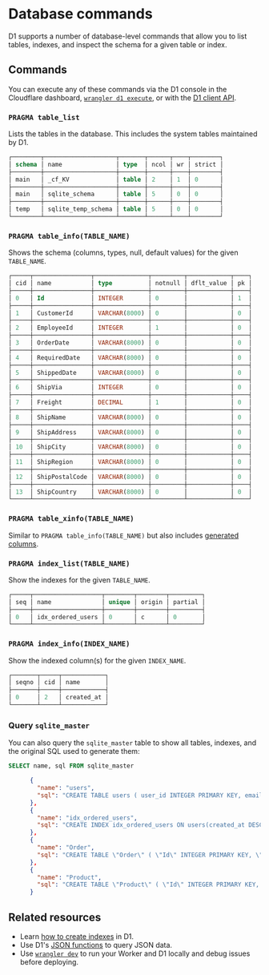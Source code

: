# Database commands
D1 supports a number of database-level commands that allow you to list tables, indexes, and inspect the schema for a given table or index.
## Commands
You can execute any of these commands via the D1 console in the Cloudflare dashboard, [`wrangler d1 execute`](/workers/wrangler/commands/#d1), or with the [D1 client API](/d1/build-databases/query-databases/).
### `PRAGMA table_list`
Lists the tables in the database. This includes the system tables maintained by D1.
```sql
┌────────┬────────────────────┬───────┬──────┬────┬────────┐
│ schema │ name               │ type  │ ncol │ wr │ strict │
├────────┼────────────────────┼───────┼──────┼────┼────────┤
│ main   │ _cf_KV             │ table │ 2    │ 1  │ 0      │
├────────┼────────────────────┼───────┼──────┼────┼────────┤
│ main   │ sqlite_schema      │ table │ 5    │ 0  │ 0      │
├────────┼────────────────────┼───────┼──────┼────┼────────┤
│ temp   │ sqlite_temp_schema │ table │ 5    │ 0  │ 0      │
└────────┴────────────────────┴───────┴──────┴────┴────────┘
```
### `PRAGMA table_info(TABLE_NAME)`
Shows the schema (columns, types, null, default values) for the given `TABLE_NAME`.
```sql
┌─────┬────────────────┬───────────────┬─────────┬────────────┬────┐
│ cid │ name           │ type          │ notnull │ dflt_value │ pk │
├─────┼────────────────┼───────────────┼─────────┼────────────┼────┤
│ 0   │ Id             │ INTEGER       │ 0       │            │ 1  │
├─────┼────────────────┼───────────────┼─────────┼────────────┼────┤
│ 1   │ CustomerId     │ VARCHAR(8000) │ 0       │            │ 0  │
├─────┼────────────────┼───────────────┼─────────┼────────────┼────┤
│ 2   │ EmployeeId     │ INTEGER       │ 1       │            │ 0  │
├─────┼────────────────┼───────────────┼─────────┼────────────┼────┤
│ 3   │ OrderDate      │ VARCHAR(8000) │ 0       │            │ 0  │
├─────┼────────────────┼───────────────┼─────────┼────────────┼────┤
│ 4   │ RequiredDate   │ VARCHAR(8000) │ 0       │            │ 0  │
├─────┼────────────────┼───────────────┼─────────┼────────────┼────┤
│ 5   │ ShippedDate    │ VARCHAR(8000) │ 0       │            │ 0  │
├─────┼────────────────┼───────────────┼─────────┼────────────┼────┤
│ 6   │ ShipVia        │ INTEGER       │ 0       │            │ 0  │
├─────┼────────────────┼───────────────┼─────────┼────────────┼────┤
│ 7   │ Freight        │ DECIMAL       │ 1       │            │ 0  │
├─────┼────────────────┼───────────────┼─────────┼────────────┼────┤
│ 8   │ ShipName       │ VARCHAR(8000) │ 0       │            │ 0  │
├─────┼────────────────┼───────────────┼─────────┼────────────┼────┤
│ 9   │ ShipAddress    │ VARCHAR(8000) │ 0       │            │ 0  │
├─────┼────────────────┼───────────────┼─────────┼────────────┼────┤
│ 10  │ ShipCity       │ VARCHAR(8000) │ 0       │            │ 0  │
├─────┼────────────────┼───────────────┼─────────┼────────────┼────┤
│ 11  │ ShipRegion     │ VARCHAR(8000) │ 0       │            │ 0  │
├─────┼────────────────┼───────────────┼─────────┼────────────┼────┤
│ 12  │ ShipPostalCode │ VARCHAR(8000) │ 0       │            │ 0  │
├─────┼────────────────┼───────────────┼─────────┼────────────┼────┤
│ 13  │ ShipCountry    │ VARCHAR(8000) │ 0       │            │ 0  │
└─────┴────────────────┴───────────────┴─────────┴────────────┴────┘
```
### `PRAGMA table_xinfo(TABLE_NAME)`
Similar to `PRAGMA table_info(TABLE_NAME)` but also includes [generated columns](/d1/reference/generated-columns/).
### `PRAGMA index_list(TABLE_NAME)`
Show the indexes for the given `TABLE_NAME`.
```sql
┌─────┬───────────────────┬────────┬────────┬─────────┐
│ seq │ name              │ unique │ origin │ partial │
├─────┼───────────────────┼────────┼────────┼─────────┤
│ 0   │ idx_ordered_users │ 0      │ c      │ 0       │
└─────┴───────────────────┴────────┴────────┴─────────┘
```
### `PRAGMA index_info(INDEX_NAME)`
Show the indexed column(s) for the given `INDEX_NAME`.
```sql
┌───────┬─────┬────────────┐
│ seqno │ cid │ name       │
├───────┼─────┼────────────┤
│ 0     │ 2   │ created_at │
└───────┴─────┴────────────┘
```
### Query `sqlite_master`
You can also query the `sqlite_master` table to show all tables, indexes, and the original SQL used to generate them:
```sql
SELECT name, sql FROM sqlite_master
```
```json
      {
        "name": "users",
        "sql": "CREATE TABLE users ( user_id INTEGER PRIMARY KEY, email_address TEXT, created_at INTEGER, deleted INTEGER, settings TEXT)"
      },
      {
        "name": "idx_ordered_users",
        "sql": "CREATE INDEX idx_ordered_users ON users(created_at DESC)"
      },
      {
        "name": "Order",
        "sql": "CREATE TABLE \"Order\" ( \"Id\" INTEGER PRIMARY KEY, \"CustomerId\" VARCHAR(8000) NULL, \"EmployeeId\" INTEGER NOT NULL, \"OrderDate\" VARCHAR(8000) NULL, \"RequiredDate\" VARCHAR(8000) NULL, \"ShippedDate\" VARCHAR(8000) NULL, \"ShipVia\" INTEGER NULL, \"Freight\" DECIMAL NOT NULL, \"ShipName\" VARCHAR(8000) NULL, \"ShipAddress\" VARCHAR(8000) NULL, \"ShipCity\" VARCHAR(8000) NULL, \"ShipRegion\" VARCHAR(8000) NULL, \"ShipPostalCode\" VARCHAR(8000) NULL, \"ShipCountry\" VARCHAR(8000) NULL)"
      },
      {
        "name": "Product",
        "sql": "CREATE TABLE \"Product\" ( \"Id\" INTEGER PRIMARY KEY, \"ProductName\" VARCHAR(8000) NULL, \"SupplierId\" INTEGER NOT NULL, \"CategoryId\" INTEGER NOT NULL, \"QuantityPerUnit\" VARCHAR(8000) NULL, \"UnitPrice\" DECIMAL NOT NULL, \"UnitsInStock\" INTEGER NOT NULL, \"UnitsOnOrder\" INTEGER NOT NULL, \"ReorderLevel\" INTEGER NOT NULL, \"Discontinued\" INTEGER NOT NULL)"
      }
```
## Related resources
* Learn [how to create indexes](/d1/build-databases/use-indexes/#list-indexes) in D1.
* Use D1's [JSON functions](/d1/reference/query-json/) to query JSON data.
* Use [`wrangler dev`](/workers/wrangler/commands/#dev) to run your Worker and D1 locally and debug issues before deploying.